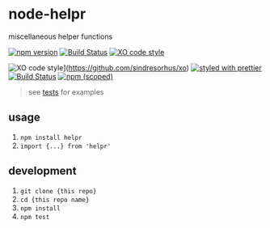 # node-helpr

miscellaneous helper functions

[![npm version](https://img.shields.io/npm/v/helpr.svg)](https://www.npmjs.com/package/helpr)
[![Build Status](https://travis-ci.org/tony-kerz/node-helpr.svg?branch=master)](https://travis-ci.org/tony-kerz/node-helpr)
[![XO code style](https://img.shields.io/badge/code_style-XO-5ed9c7.svg)](https://github.com/sindresorhus/xo)

![XO code style](https://img.shields.io/badge/code_style-XO-5ed9c7.svg)](https://github.com/sindresorhus/xo)
[![styled with prettier](https://img.shields.io/badge/styled_with-prettier-ff69b4.svg)](https://github.com/prettier/prettier)
[![Build Status](https://travis-ci.org/the-watchmen/node-helpr.svg?branch=master)](https://travis-ci.org/the-watchmen/node-helpr)
[![npm (scoped)](https://img.shields.io/npm/v/@watchmen/helpr.svg)](https://img.shields.io/npm/v/@watchmen/helpr.svg)

> see [tests](test) for examples

## usage

1. `npm install helpr`
1. `import {...} from 'helpr'`

## development

1. `git clone {this repo}`
1. `cd {this repo name}`
1. `npm install`
1. `npm test`
